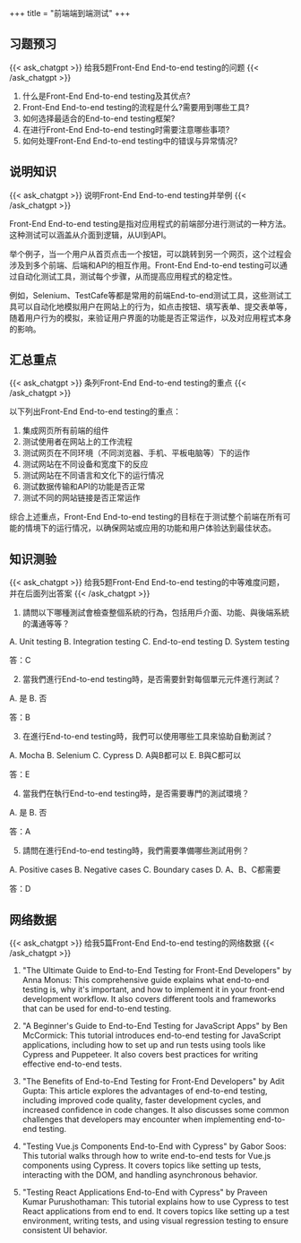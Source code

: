 +++
title = "前端端到端测试"
+++
## 习题预习
{{< ask_chatgpt >}}
给我5题Front-End End-to-end testing的问题
{{< /ask_chatgpt >}}



1. 什么是Front-End End-to-end testing及其优点?
2. Front-End End-to-end testing的流程是什么?需要用到哪些工具?
3. 如何选择最适合的End-to-end testing框架?
4. 在进行Front-End End-to-end testing时需要注意哪些事项?
5. 如何处理Front-End End-to-end testing中的错误与异常情况?   

## 说明知识
{{< ask_chatgpt >}}
说明Front-End End-to-end testing并举例
{{< /ask_chatgpt >}}



Front-End End-to-end testing是指对应用程式的前端部分进行测试的一种方法。这种测试可以涵盖从介面到逻辑，从UI到API。

举个例子，当一个用户从首页点击一个按钮，可以跳转到另一个网页，这个过程会涉及到多个前端、后端和API的相互作用。Front-End End-to-end testing可以通过自动化测试工具，测试每个步骤，从而提高应用程式的稳定性。

例如，Selenium、TestCafe等都是常用的前端End-to-end测试工具，这些测试工具可以自动化地模拟用户在网站上的行为，如点击按钮、填写表单、提交表单等，随着用户行为的模拟，来验证用户界面的功能是否正常运作，以及对应用程式本身的影响。   

## 汇总重点
{{< ask_chatgpt >}}
条列Front-End End-to-end testing的重点
{{< /ask_chatgpt >}}



以下列出Front-End End-to-end testing的重点：

1. 集成网页所有前端的组件
2. 测试使用者在网站上的工作流程
3. 测试网页在不同环境（不同浏览器、手机、平板电脑等）下的运作
4. 测试网站在不同设备和宽度下的反应
5. 测试网站在不同语言和文化下的运行情况
6. 测试数据传输和API的功能是否正常
7. 测试不同的网站链接是否正常运作

综合上述重点，Front-End End-to-end testing的目标在于测试整个前端在所有可能的情境下的运行情况，以确保网站或应用的功能和用户体验达到最佳状态。   

## 知识测验
{{< ask_chatgpt >}}
给我5题Front-End End-to-end testing的中等难度问题，并在后面列出答案
{{< /ask_chatgpt >}}



1. 請問以下哪種測試會檢查整個系統的行為，包括用戶介面、功能、與後端系統的溝通等等？

A. Unit testing
B. Integration testing
C. End-to-end testing
D. System testing

答：C

2. 當我們進行End-to-end testing時，是否需要針對每個單元元件進行測試？

A. 是
B. 否

答：B

3. 在進行End-to-end testing時，我們可以使用哪些工具來協助自動測試？

A. Mocha
B. Selenium
C. Cypress
D. A與B都可以
E. B與C都可以

答：E

4. 當我們在執行End-to-end testing時，是否需要專門的測試環境？

A. 是
B. 否

答：A

5. 請問在進行End-to-end testing時，我們需要準備哪些測試用例？

A. Positive cases
B. Negative cases
C. Boundary cases
D. A、B、C都需要

答：D   

## 网络数据
{{< ask_chatgpt >}}
给我5篇Front-End End-to-end testing的网络数据
{{< /ask_chatgpt >}}



1. "The Ultimate Guide to End-to-End Testing for Front-End Developers" by Anna Monus: This comprehensive guide explains what end-to-end testing is, why it's important, and how to implement it in your front-end development workflow. It also covers different tools and frameworks that can be used for end-to-end testing.

2. "A Beginner's Guide to End-to-End Testing for JavaScript Apps" by Ben McCormick: This tutorial introduces end-to-end testing for JavaScript applications, including how to set up and run tests using tools like Cypress and Puppeteer. It also covers best practices for writing effective end-to-end tests.

3. "The Benefits of End-to-End Testing for Front-End Developers" by Adit Gupta: This article explores the advantages of end-to-end testing, including improved code quality, faster development cycles, and increased confidence in code changes. It also discusses some common challenges that developers may encounter when implementing end-to-end testing.

4. "Testing Vue.js Components End-to-End with Cypress" by Gabor Soos: This tutorial walks through how to write end-to-end tests for Vue.js components using Cypress. It covers topics like setting up tests, interacting with the DOM, and handling asynchronous behavior.

5. "Testing React Applications End-to-End with Cypress" by Praveen Kumar Purushothaman: This tutorial explains how to use Cypress to test React applications from end to end. It covers topics like setting up a test environment, writing tests, and using visual regression testing to ensure consistent UI behavior.   

